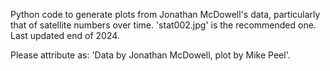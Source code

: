 Python code to generate plots from Jonathan McDowell's data, particularly that of satellite numbers over time. 'stat002.jpg' is the recommended one. Last updated end of 2024.

Please attribute as: 'Data by Jonathan McDowell, plot by Mike Peel'.
